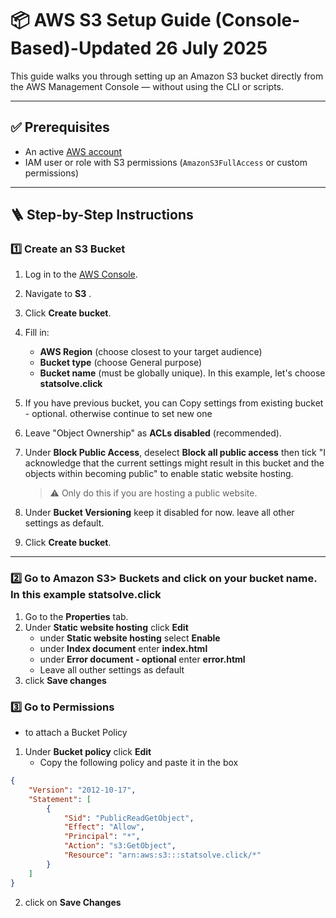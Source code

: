 # 📦 AWS S3 Setup Guide (Console-Based)-Updated 26 July 2025

This guide walks you through setting up an Amazon S3 bucket directly from the AWS Management Console — without using the CLI or scripts.

---

## ✅ Prerequisites

- An active [AWS account](https://aws.amazon.com/)
- IAM user or role with S3 permissions (`AmazonS3FullAccess` or custom permissions)

---

## 🪜 Step-by-Step Instructions

### 1️⃣ Create an S3 Bucket

1. Log in to the [AWS Console](https://console.aws.amazon.com/).
2. Navigate to **S3** .
3. Click **Create bucket**.
4. Fill in:
   - **AWS Region** (choose closest to your target audience)
   - **Bucket type** (choose General purpose)
   - **Bucket name** (must be globally unique). In this example, let's choose **statsolve.click**
5. If you have previous bucket, you can Copy settings from existing bucket - optional. otherwise continue to set new one
   
6. Leave "Object Ownership" as **ACLs disabled** (recommended).
7. Under **Block Public Access**, deselect **Block all public access** then tick "I acknowledge that the current settings might result in this bucket and the objects within becoming public" to enable static website hosting.
   > ⚠️ Only do this if you are hosting a public website.
8. Under **Bucket Versioning** keep it disabled for now. leave all other settings as default.
9. Click **Create bucket**.

---

### 2️⃣ Go to Amazon S3> Buckets and click on your bucket name. In this example **statsolve.click**

1. Go to the **Properties** tab.
2. Under **Static website hosting** click **Edit**
   - under **Static website hosting** select **Enable**
   - under **Index document** enter **index.html**
   - under **Error document - optional** enter **error.html**
   - Leave all outher settings as default
3. click **Save changes**



### 3️⃣ Go to **Permissions**
- to attach a Bucket Policy

1. Under **Bucket policy** click **Edit**
   - Copy the following policy and paste it in the box
```json
{
    "Version": "2012-10-17",
    "Statement": [
        {
            "Sid": "PublicReadGetObject",
            "Effect": "Allow",
            "Principal": "*",
            "Action": "s3:GetObject",
            "Resource": "arn:aws:s3:::statsolve.click/*"
        }
    ]
}

```

2. click on **Save Changes**



